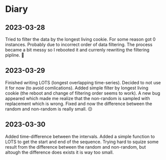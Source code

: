 # Diary

## 2023-03-28
Tried to filter the data by the longest living cookie. 
For some reason got 0 instances.
Probably due to incorrect order of data filtering.
The process became a bit messy so I rebooted it and currenly rewriting the filtering pipline.
🤔
## 2023-03-29
Finished writing LOTS (longest overlapping time-series).
Decided to not use it for now (to avoid comlications).
Added simple filter by longest living cookie (the reboot and change of filtering order seems to work).
A new bug appeared which made me realize that the non-random is sampled with replacement which is wrong.
Fixed and now the difference between the random and non-random is really small.
😔
## 2023-03-30
Added time-difference between the intervals. 
Added a simple function to LOTS to get the start and end of the sequence.
Trying hard to squize some result from the difference between the random and non-random, but altough the difference does exists it is way too small. 
